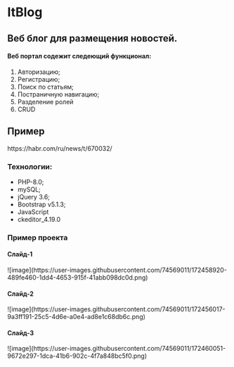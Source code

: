 # ItBlog

##  Веб блог для размещения новостей.

<h4>Веб портал содежит следеющий функционал:</h4>
<ol>
  <li>Авторизацию;</li>
  <li>Регистрацию;</li>
  <li>Поиск по статьям;</li>
  <li>Постраничную навигацию;</li>
  <li>Разделение ролей</li>
   <li>CRUD</li>
</ol>  

<h2>Пример</h2>https://habr.com/ru/news/t/670032/

<h3>Технологии:</h3>
<ul>
  <li>PHP-8.0;</li>
  <li>mySQL;</li>
  <li>jQuery 3.6;</li>
  <li>Bootstrap v5.1.3;</li>
  <li>JavaScript</li>
  <li>ckeditor_4.19.0</li>
</ul>  

<h3>Пример проекта </h3>
<h4>Слайд-1</h4>
![image](https://user-images.githubusercontent.com/74569011/172458920-489fe460-1dd4-4653-915f-41abb098dc0d.png)

<h4>Слайд-2</h4>
![image](https://user-images.githubusercontent.com/74569011/172456017-9a3ff191-25c5-4d6e-a0e4-ad8e1c68db6c.png)
<h4>Слайд-3</h4>
![image](https://user-images.githubusercontent.com/74569011/172460051-9672e297-1dca-41b6-902c-4f7a848bc5f0.png)
